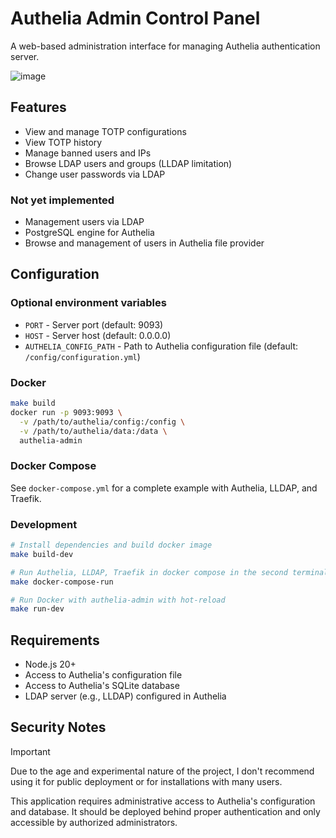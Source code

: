 # Authelia Admin Control Panel

A web-based administration interface for managing Authelia authentication server.

![image](https://raw.githubusercontent.com/asalimonov/authelia-admin/refs/heads/main/public/authelia-admin.gif)

## Features

- View and manage TOTP configurations
- View TOTP history
- Manage banned users and IPs
- Browse LDAP users and groups (LLDAP limitation)
- Change user passwords via LDAP

### Not yet implemented

- Management users via LDAP
- PostgreSQL engine for Authelia
- Browse and management of users in Authelia file provider

## Configuration

### Optional environment variables

- `PORT` - Server port (default: 9093)
- `HOST` - Server host (default: 0.0.0.0)
- `AUTHELIA_CONFIG_PATH` - Path to Authelia configuration file (default: `/config/configuration.yml`)

### Docker

```bash
make build
docker run -p 9093:9093 \
  -v /path/to/authelia/config:/config \
  -v /path/to/authelia/data:/data \
  authelia-admin
```

### Docker Compose

See `docker-compose.yml` for a complete example with Authelia, LLDAP, and Traefik.

### Development

```bash
# Install dependencies and build docker image
make build-dev

# Run Authelia, LLDAP, Traefik in docker compose in the second terminal
make docker-compose-run

# Run Docker with authelia-admin with hot-reload
make run-dev
```

## Requirements

- Node.js 20+
- Access to Authelia's configuration file
- Access to Authelia's SQLite database
- LDAP server (e.g., LLDAP) configured in Authelia

## Security Notes

>[!IMPORTANT]
Due to the age and experimental nature of the project, I don't recommend using it for public deployment or for installations with many users.

This application requires administrative access to Authelia's configuration and database. It should be deployed behind proper authentication and only accessible by authorized administrators.